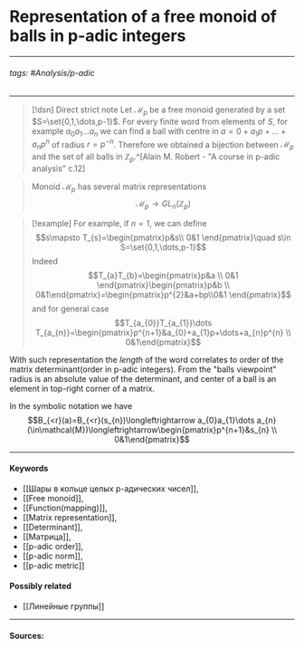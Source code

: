 # Representation of a free monoid of balls in p-adic integers
***
###### tags: #Analysis/p-adic 
***
>[!dsn] Direct strict note
>Let $\mathcal{M}_{p}$ be a free monoid generated by a set $S=\set{0,1,\dots,p-1}$. For every finite word from elements of $S$, for example $a_{0}a_{1}\dots a_{n}$ we can find a ball with centre in $a=0+a_{1}p+\dots+a_{n}p^{n}$ of radius $r=p^{-n}$. Therefore we obtained a bijection between $\mathcal{M}_{p}$ and the set of all balls in $\mathbb{Z}_{p}$.^[Alain M. Robert - "A course in p-adic analysis" c.12]

>Monoid $\mathcal{M}_{p}$ has several matrix representations 
>$$\mathcal{M}_{p}\to GL_{n}(\mathbb{Z}_{p})$$

>[!example]
>For example, if $n=1$, we can define
>$$s\mapsto T_{s}=\begin{pmatrix}p&s\\ 0&1 \end{pmatrix}\quad s\in S=\set{0,1,\dots,p-1}$$
>Indeed 
>$$T_{a}T_{b}=\begin{pmatrix}p&a \\ 0&1 \end{pmatrix}\begin{pmatrix}p&b \\ 0&1\end{pmatrix}=\begin{pmatrix}p^{2}&a+bp\\0&1 \end{pmatrix}$$
>and for general case
>$$T_{a_{0}}T_{a_{1}}\dots T_{a_{n}}=\begin{pmatrix}p^{n+1}&a_{0}+a_{1}p+\dots+a_{n}p^{n} \\ 0&1\end{pmatrix}$$

With such representation the *length* of the word correlates to order of the matrix determinant(order in p-adic integers). From the "balls viewpoint" radius is an absolute value of the determinant, and center of a ball is an element in top-right corner of a matrix.

In the symbolic notation we have
$$B_{<r}(a)=B_{<r}(s_{n})\longleftrightarrow a_{0}a_{1}\dots a_{n}(\in\mathcal{M})\longleftrightarrow\begin{pmatrix}p^{n+1}&s_{n} \\ 0&1\end{pmatrix}$$
***
#### Keywords
- [[Шары в кольце целых p-адических чисел]],
- [[Free monoid]],
- [[Function(mapping)]],
- [[Matrix representation]],
- [[Determinant]],
- [[Матрица]],
- [[p-adic order]],
- [[p-adic norm]],
- [[p-adic metric]]
#### Possibly related
- [[Линейные группы]]
***
#### Sources: